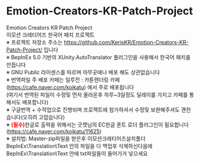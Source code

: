 # Emotion-Creators-KR-Patch-Project<br>
Emotion Creators KR Patch Project<br>
이모션 크레티어즈 한국어 패치 프로젝트<br>
※ 프로젝트 저장소 주소는 https://github.com/KerisKR/Emotion-Creators-KR-Patch-Project/ 입니다<br>
※ BepInEx 5.0 기반의 XUnity.AutoTranslator 플러그인을 사용해서 한국어 패치를 만듭니다<br>
※ GNU Public 라이센스를 따르며 아무곳에나 배포 해도 상관없습니다<br>
※ 번역파일 주 배포 카페는 일루전 : 카툰렌더링 카페(https://cafe.naver.com/koikatu) 에서 주로 배포됩니다<br>
   (여기서 번역된 파일이  수정및 먼저 올라온후 하루~3일정도 딜레이를 가지고 카페를 통해서도 배포합니다)<br>
※ 구글번역 + 수작업으로 진행되며 프로젝트에 참가하셔서 수정및 보완해주셔도 괜찬습니다(오히려 고맙습니다)<br>
※ <font color=red><b>(필수)</b></font>한글로 출력을 위해서는 굿캣님의 EC한글 폰트 로더 플러그인이 필요합니다
    (https://cafe.naver.com/koikatu/11625)<br>
※ 설치법: Master-zip파일을 받은후 이모션크레티어즈설치폴더BepInEx\Translation\Text 안의 파일을 다 백업후 삭제하신다음에<br>
          BepInEx\Translation\Text 안에 txt파일들이 들어가거 넣으세요
          

